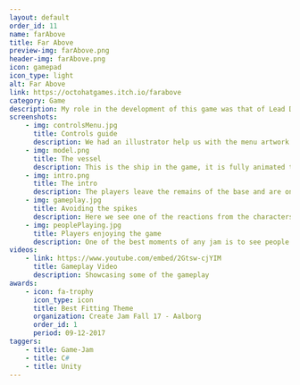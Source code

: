 ```yaml
---
layout: default
order_id: 11
name: farAbove
title: Far Above
preview-img: farAbove.png
header-img: farAbove.png
icon: gamepad
icon_type: light
alt: Far Above
link: https://octohatgames.itch.io/farabove
category: Game
description: My role in the development of this game was that of Lead Developer. There was another programmer who had less experience than me, so I spread my time between actually developing features, creating tasks in trello and reviewing his work.<br>The game is a straightforward underwater level where the main goal is to get to the surface. Along the way, you'll encounter threats such as mines, smart bombs and underwater creatures. It also features a fun dialogue system between the two characters in the submarine, who react to different stimuli, such as the vessel having low health, low fuel, encountering certain enemies or simply piloting it badly.<br>It was designed with two players in mind, one controlling where the engine is directing the submarine while the other directing the turret, but that can also be done from one controller, each stick handling one of the tasks.<br><br>Responsabilities:<br>- Implement fuel/health of the vessel and display the info on the sub itself.<br>- Implement thrust and control over the engine.<br>- Implement the turret gameplay.<br>- Review the dialog functionality created by the other developer and advice/help wherever needed.<br>- Create behavior for mines, smart bombs and other enemies.<br>- Work together with the VFX person to create effects for the spotlight and explosions using Amplify Shader Editor.
screenshots:
    - img: controlsMenu.jpg
      title: Controls guide
      description: We had an illustrator help us with the menu artwork.
    - img: model.png
      title: The vessel
      description: This is the ship in the game, it is fully animated to react to player input.
    - img: intro.png
      title: The intro
      description: The players leave the remains of the base and are on their way to the surface.
    - img: gameplay.jpg
      title: Avoiding the spikes
      description: Here we see one of the reactions from the characters after the pilot hits a spike.
    - img: peoplePlaying.jpg
      title: Players enjoying the game
      description: One of the best moments of any jam is to see people actually trying your game.
videos:
    - link: https://www.youtube.com/embed/2Gtsw-cjYIM
      title: Gameplay Video
      description: Showcasing some of the gameplay
awards:
    - icon: fa-trophy
      icon_type: icon
      title: Best Fitting Theme
      organization: Create Jam Fall 17 - Aalborg
      order_id: 1
      period: 09-12-2017
taggers:
    - title: Game-Jam
    - title: C#
    - title: Unity
---
```


